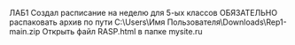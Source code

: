 ЛАБ1
Создал расписание на неделю для 5-ых классов 
ОБЯЗАТЕЛЬНО распаковать архив по пути C:\Users\Имя Пользователя\Downloads\Rep1-main.zip
Открыть файл RASP.html в папке mysite.ru
